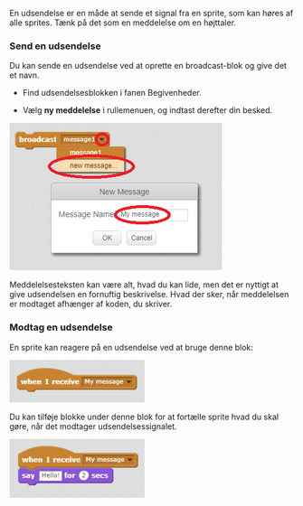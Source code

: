 En udsendelse er en måde at sende et signal fra en sprite, som kan høres af alle sprites. Tænk på det som en meddelelse om en højttaler.

### Send en udsendelse

Du kan sende en udsendelse ved at oprette en broadcast-blok og give det et navn.

+ Find udsendelsesblokken i fanen Begivenheder.

+ Vælg **ny meddelelse** i rullemenuen, og indtast derefter din besked.

![Opret en udsendelse](images/create-a-broadcast.png)

Meddelelsesteksten kan være alt, hvad du kan lide, men det er nyttigt at give udsendelsen en fornuftig beskrivelse. Hvad der sker, når meddelelsen er modtaget afhænger af koden, du skriver.

### Modtag en udsendelse

En sprite kan reagere på en udsendelse ved at bruge denne blok:

![Modtag en udsendelse](images/receive-a-broadcast.png)

Du kan tilføje blokke under denne blok for at fortælle sprite hvad du skal gøre, når det modtager udsendelsessignalet.

![Modtag eksempel](images/receive-example.png)